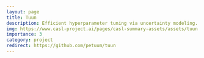 ```yaml
---
layout: page
title: Tuun
description: Efficient hyperparameter tuning via uncertainty modeling.
img: https://www.casl-project.ai/pages/casl-summary-assets/assets/tuun.png
importance: 3
category: project
redirect: https://github.com/petuum/tuun
---
```

